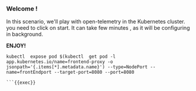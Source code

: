 
<br>

### Welcome !

In this scenario, we'll play with open-telemetry in the Kubernetes cluster.
you need to click on start.
It can take few minutes , as it will be configuring in background.

**ENJOY!**
```
kubectl  expose pod $(kubectl  get pod -l app.kubernetes.io/name=frontend-proxy -o jsonpath='{.items[*].metadata.name}') --type=NodePort --name=frontEndport --target-port=8080 --port=8080

```{{exec}}